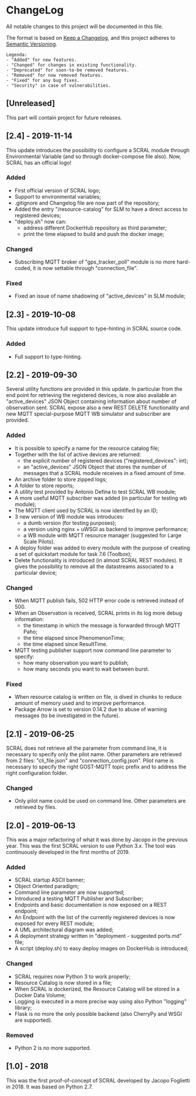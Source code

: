 # ChangeLog
All notable changes to this project will be documented in this file.

The format is based on [Keep a Changelog](https://keepachangelog.com/en/1.0.0/),
and this project adheres to [Semantic Versioning](https://semver.org/spec/v2.0.0.html).

    Legenda:
    - "Added" for new features.
    - "Changed" for changes in existing functionality.
    - "Deprecated" for soon-to-be removed features.
    - "Removed" for now removed features.
    - "Fixed" for any bug fixes.
    - "Security" in case of vulnerabilities.

## [Unreleased]
This part will contain project for future releases.

## [2.4] - 2019-11-14
This update introduces the possibility to configure a SCRAL module through Environmental Variable (and so through docker-compose file also).
Now, SCRAL has an official logo!

### Added
- First official version of SCRAL logo;
- Support to environmental variables;
- .gitignore and Changelog file are now part of the repository;
- Added the entry "/resource-catalog" for SLM to have a direct access to registered devices;
- "deploy.sh" now can:
    - address different DockerHub repository as third parameter;
    - print the time elapsed to build and push the docker image;
    
### Changed
- Subscribing MQTT broker of "gps_tracker_poll" module is no more hard-coded, it is now settable through "connection_file". 

### Fixed
- Fixed an issue of name shadowing of "active_devices" in SLM module; 


## [2.3] - 2019-10-08
This update introduce full support to type-hinting in SCRAL source code.

### Added
- Full support to type-hinting.

## [2.2] - 2019-09-30
Several utility functions are provided in this update.
In particular from the end point for retrieving the registered devices, is now also available an "active_devices" JSON Object containing information about number of observation sent. SCRAL expose also a new REST DELETE functionality and new MQTT special-purpose MQTT WB simulator and subscriber are provided. 

### Added
- It is possible to specify a name for the resource catalog file;
- Together with the list of active devices are returned:
    - the explicit number of registered devices ("registered_devices": int);
    - an "active_devices" JSON Object that stores the number of messages that a SCRAL module receives in a fixed amount of time. 
- An archive folder to store zipped logs;
- A folder to store reports;
- A utility test provided by Antonio Defina to test SCRAL WB module;
- A more useful MQTT subscriber was added (in particular for testing wb module);
- The MQTT client used by SCRAL is now identified by an ID;
- 3 new version of WB module was introduces:
    - a dumb version (for testing purposes);
    - a version using nginx + uWSGI as backend to improve performance;
    - a WB module with MQTT resource manager (suggested for Large Scale Pilots).
- A deploy folder was added to every module with the purpose of creating a set of quickstart module for task 7.6 (Toolbox);
- Delete functionality is introduced (in almost SCRAL REST modules).
  It gives the possibility to remove all the datastreams associated to a particular device;

### Changed
- When MQTT publish fails, 502 HTTP error code is retrieved instead of 500.
- When an Observation is received, SCRAL prints in its log more debug information:
     - the timestamp in which the message is forwarded through MQTT Paho;
     - the time elapsed since PhenomenonTime;
     - the time elapsed since ResultTime.
- MQTT testing publisher support now command line parameter to specify:
    - how many observation you want to publish;
    - how many seconds you want to wait between burst.
     
### Fixed
- When resource catalog is written on file, is dived in chunks to reduce amount of memory used and to improve performance.
- Package Arrow is set to version 0.14.2 due to abuse of warning messages (to be investigated in the future).


## [2.1] - 2019-06-25
SCRAL does not retrieve all the parameter from command line, it is necessary to specify only the pilot name. Other parameters are retrieved from 2 files: "cli_file.json" and "connection_config.json".
Pilot name is necessary to specify the right GOST-MQTT topic prefix and to address the right configuration folder.

### Changed
- Only pilot name could be used on command line. Other parameters are retrieved by files.


## [2.0] - 2019-06-13
This was a major refactoring of what it was done by Jacopo in the previous year. This was the first SCRAL version to use Python 3.x.
The tool was continuously developed in the first months of 2019.

### Added
- SCRAL startup ASCII banner;
- Object Oriented paradigm;
- Command line parameter are now supported;
- Introduced a testing MQTT Publisher and Subscriber;
- Endpoints and basic documentation is now exposed on a REST endpoint;
- An Endpoint with the list of the currently registered devices is now exposed for every REST module;
- A UML architectural diagram was added;
- A deployment strategy written in "deployment - suggested ports.md" file;
- A script (deploy.sh) to easy deploy images on DockerHub is introduced;

### Changed
- SCRAL requires now Python 3 to work properly;
- Resource Catalog is now stored in a file;
- When SCRAL is dockerized, the Resource Catalog will be stored in a Docker Data Volume;
- Logging is executed in a more precise way using also Python "logging" library;
- Flask is no more the only possible backend (also CherryPy and WSGI are supported).

### Removed
- Python 2 is no more supported.


## [1.0] - 2018
This was the first proof-of-concept of SCRAL developed by Jacopo Foglietti in 2018.
It was based on Python 2.7.